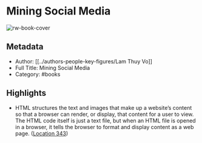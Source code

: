 # Mining Social Media

![rw-book-cover](https://m.media-amazon.com/images/I/81I0COBdRyL._SY160.jpg)

## Metadata

- Author: [[../authors-people-key-figures/Lam Thuy Vo]]
- Full Title: Mining Social Media
- Category: #books

## Highlights

- HTML structures the text and images that make up a website’s content so that a browser can render, or display, that content for a user to view. The HTML code itself is just a text file, but when an HTML file is opened in a browser, it tells the browser to format and display content as a web page. ([Location 343](https://readwise.io/to_kindle?action=open&asin=B07QGN34N7&location=343))
